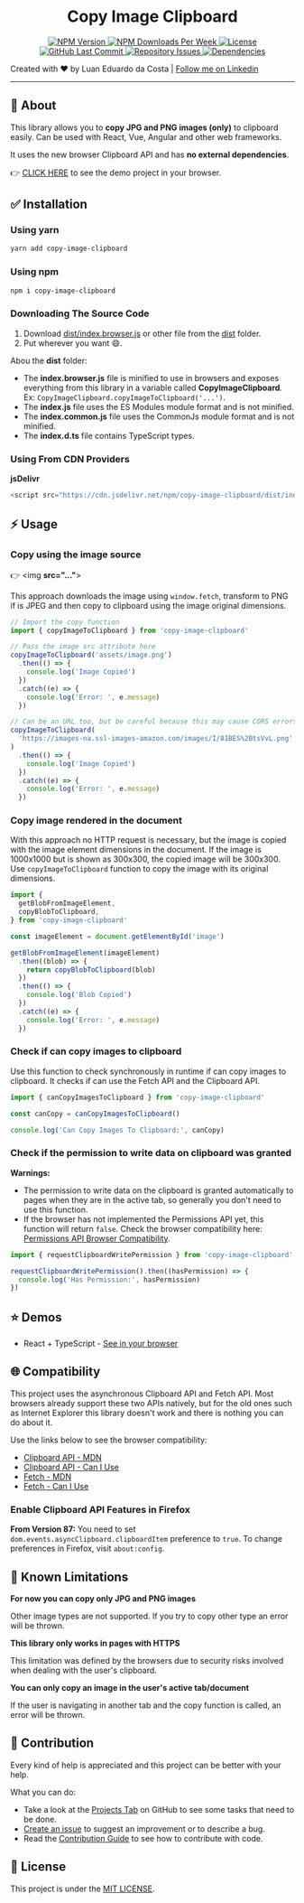 <h1 style="text-align: center">
  <span>Copy Image Clipboard</span>
</h1>

<p style="text-align: center">
  <a href="https://www.npmjs.com/package/copy-image-clipboard">
    <img alt="NPM Version" src="https://img.shields.io/npm/v/copy-image-clipboard">
  </a>

  <a href="https://www.npmjs.com/package/copy-image-clipboard">
    <img alt="NPM Downloads Per Week" src="https://img.shields.io/npm/dw/copy-image-clipboard">
  </a>

  <a href="https://github.com/LuanEdCosta/copy-image-clipboard/blob/master/LICENSE">
    <img alt="License" src="https://img.shields.io/github/license/luanedcosta/copy-image-clipboard.svg">
  </a>

  <a href="https://github.com/luanedcosta/copy-image-clipboard/commits/master">
    <img alt="GitHub Last Commit" src="https://img.shields.io/github/last-commit/luanedcosta/copy-image-clipboard.svg">
  </a>

  <a href="https://github.com/luanedcosta/copy-image-clipboard/issues">
    <img alt="Repository Issues" src="https://img.shields.io/github/issues/luanedcosta/copy-image-clipboard.svg">
  </a>

  <a href="https://www.npmjs.com/package/copy-image-clipboard?activeTab=dependencies">
    <img alt="Dependencies" src="https://img.shields.io/david/LuanEdCosta/copy-image-clipboard">
  </a>
</p>

Created with :heart: by Luan Eduardo da Costa | [Follow me on Linkedin](https://www.linkedin.com/in/luaneducosta/)

---

## :page_with_curl: About

This library allows you to **copy JPG and PNG images (only)** to clipboard easily. Can be used with React, Vue, Angular and other web frameworks.

It uses the new browser Clipboard API and has **no external dependencies**.

:point_right: [CLICK HERE](https://luanedcosta.github.io/copy-image-clipboard/) to see the demo project in your browser.

## :white_check_mark: Installation

### Using **yarn**

```bash
yarn add copy-image-clipboard
```

### Using **npm**

```bash
npm i copy-image-clipboard
```

### Downloading The Source Code

1. Download [dist/index.browser.js](https://github.com/LuanEdCosta/copy-image-clipboard/tree/master/dist/index.browser.js) or other file from the [dist](https://github.com/LuanEdCosta/copy-image-clipboard/tree/master/dist) folder.
2. Put wherever you want :smile:.

Abou the **dist** folder:

- The **index.browser.js** file is minified to use in browsers and exposes everything from this library in a variable called **CopyImageClipboard**. Ex: `CopyImageClipboard.copyImageToClipboard('...')`.
- The **index.js** file uses the ES Modules module format and is not minified.
- The **index.common.js** file uses the CommonJs module format and is not minified.
- The **index.d.ts** file contains TypeScript types.

### Using From CDN Providers

**jsDelivr**

```javascript
<script src="https://cdn.jsdelivr.net/npm/copy-image-clipboard/dist/index.browser.js"></script>
```

## :zap: Usage

### Copy using the image source

:point_right: <img **src="..."**>

This approach downloads the image using `window.fetch`, transform to PNG if is JPEG and then copy to clipboard using the image original dimensions.

```javascript
// Import the copy function
import { copyImageToClipboard } from 'copy-image-clipboard'

// Pass the image src attribute here
copyImageToClipboard('assets/image.png')
  .then(() => {
    console.log('Image Copied')
  })
  .catch((e) => {
    console.log('Error: ', e.message)
  })

// Can be an URL too, but be careful because this may cause CORS errors
copyImageToClipboard(
  'https://images-na.ssl-images-amazon.com/images/I/81BES%2BtsVvL.png',
)
  .then(() => {
    console.log('Image Copied')
  })
  .catch((e) => {
    console.log('Error: ', e.message)
  })
```

### Copy image rendered in the document

With this approach no HTTP request is necessary, but the image is copied with the image element dimensions in the document. If the image is 1000x1000 but is shown as 300x300, the copied image will be 300x300. Use `copyImageToClipboard` function to copy the image with its original dimensions.

```javascript
import {
  getBlobFromImageElement,
  copyBlobToClipboard,
} from 'copy-image-clipboard'

const imageElement = document.getElementById('image')

getBlobFromImageElement(imageElement)
  .then((blob) => {
    return copyBlobToClipboard(blob)
  })
  .then(() => {
    console.log('Blob Copied')
  })
  .catch((e) => {
    console.log('Error: ', e.message)
  })
```

### Check if can copy images to clipboard

Use this function to check synchronously in runtime if can copy images to clipboard. It checks if can use the Fetch API and the Clipboard API.

```javascript
import { canCopyImagesToClipboard } from 'copy-image-clipboard'

const canCopy = canCopyImagesToClipboard()

console.log('Can Copy Images To Clipboard:', canCopy)
```

### Check if the permission to write data on clipboard was granted

**Warnings:**

- The permission to write data on the clipboard is granted automatically to pages when they are in the active tab, so generally you don't need to use this function.
- If the browser has not implemented the Permissions API yet, this function will return `false`. Check the browser compatibility here: [Permissions API Browser Compatibility](https://developer.mozilla.org/en-US/docs/Web/API/Permissions_API#browser_compatibility).

```javascript
import { requestClipboardWritePermission } from 'copy-image-clipboard'

requestClipboardWritePermission().then((hasPermission) => {
  console.log('Has Permission:', hasPermission)
})
```

## :star: Demos

- React + TypeScript - [See in your browser](https://github.com/LuanEdCosta/copy-image-clipboard/tree/master/demo)

## :globe_with_meridians: Compatibility

This project uses the asynchronous Clipboard API and Fetch API. Most browsers already support these two APIs natively, but for the old ones such as Internet Explorer this library doesn't work and there is nothing you can do about it.

Use the links below to see the browser compatibility:

- [Clipboard API - MDN](https://developer.mozilla.org/en-US/docs/Web/API/Clipboard)
- [Clipboard API - Can I Use](https://caniuse.com/?search=clipboard)
- [Fetch - MDN](https://developer.mozilla.org/en-US/docs/Web/API/Fetch_API)
- [Fetch - Can I Use](https://caniuse.com/?search=fetch)

### Enable Clipboard API Features in Firefox

**From Version 87:** You need to set `dom.events.asyncClipboard.clipboardItem` preference to `true`. To change preferences in Firefox, visit `about:config`.

## :stop_sign: Known Limitations

**For now you can copy only JPG and PNG images**

Other image types are not supported. If you try to copy other type an error will be thrown.

**This library only works in pages with HTTPS**

This limitation was defined by the browsers due to security risks involved when dealing with the user's clipboard.

**You can only copy an image in the user's active tab/document**

If the user is navigating in another tab and the copy function is called, an error will be thrown.

## :handshake: Contribution

Every kind of help is appreciated and this project can be better with your help.

What you can do:

- Take a look at the [Projects Tab](https://github.com/LuanEdCosta/copy-image-clipboard/projects) on GitHub to see some tasks that need to be done.
- [Create an issue](https://github.com/LuanEdCosta/copy-image-clipboard/issues) to suggest an improvement or to describe a bug.
- Read the [Contribution Guide](CONTRIBUTING.md) to see how to contribute with code.

## :blue_book: License

This project is under the [MIT LICENSE](https://github.com/LuanEdCosta/copy-image-clipboard/blob/master/LICENSE).
